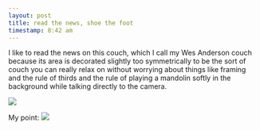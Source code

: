 ```yaml
---
layout: post
title: read the news, shoe the foot
timestamp: 8:42 am
---
```


I like to read the news on this couch, which I call my Wes Anderson couch because its area is decorated slightly too symmetrically to be the sort of couch you can really relax on without worrying about things like framing and the rule of thirds and the rule of playing a mandolin softly in the background while talking directly to the camera.

![](https://lh3.googleusercontent.com/XYkJQ0hTCMn4AUBuPHtjdZ_5tBV-AAnErhu3o4V29yjBr7gY0V--qO0SB8DPmemXlRIN9lOCPZWsAH8O1tuvHTyuN2iBP4KDs6JqTZ8Of7MUF-OAJGYpR0mBAckSiLx6yvX8w_SJECk63kk-JgZtojsB3NUO90a2iBsP-RkARWXle-kCOi9ok7hJ5TS2039JSuqJA-qfLz1G4z7Q8HYqzm3HzlgkKym3n4fufrhIV06s8Jtcs6gtSR9FLLSpnpR6fgRvcoFKTL1S6k5zcEozOILDmPZs7iDeMBfmuZfOAjLR4rjeYR28gIuNIJGvo8AOQvQCQxXVg_v5ONGslNhtvv9P7KsLedIjytFSyG2kgiomJzFT-rIfb_rPaYGx4sOQuvQU1okmr-vubh-MnVp4G2pLloyPfwWAYaW6_l0F33lxAqjDi80P3CYLQQ7U-TO6TYiLPjrCwYYiJ0fZdKDhDO5nHwP07_AoF6wnEakMuZ9-yQwHrzrTKYGKDc9QVTziwxId9PvuvmfU2IDyGvybY1RoAG9DxVPuAGhX0CXhi6NfVdF9hgx2BjIg-kAFSjB3SNXwyjBWNJ6hNEAAHeGQRAZKMBYiumbVsCzbScKiOYSzW8xHBw=w603-h803-no)

My point:
![](https://lh3.googleusercontent.com/FZxrXvRqjO7-M6aZLH7c6igGKljHeGNA109gf68HIpqzZnuXuU_SCj02DVJ4DZc2RvWXCwer4S-vWX8RE6ZHy2IEJedWSFMjaKq2WXN7pSkLWu2wAQFqBVG1Ce6xDrp-WM7kg5uFUOFHS29GHlNrT7XQCcOjduhmYOGCDgj85BnYs_Apnjdmjjll9fsXDigbr1T2NV8Q51_MZ3ThIdfvE9JVlyZpFOSu1ISbteUGKouozvtXEIakOXn3QWvMUVKIwslK2RfwqwHNr_UjwnuvMHL1nKssDWOPBL0rBNiil89rVXuo8D5Ss6VAEZ1kgGIdlMbmc5scQH0RTRFMjKjJcdK2Ev_C7FCj1W0OLhbfHWPtTLrAzl1nhswzDfCmHbNaNF-HmU9kFFqVWnEvMSmvdcQLASv9P3gAszm2rmy0pdxWtpMocmCXXhKNEEMG81HtMZ_4BRXcczh1KARLgUAa9Rhay7zdjLKDz0cecdElsNjOHk7d_DUgXCtgzSG2yjaF0-rB_XVjECehBNACW7oZNfE8X_7YHjCREFAzOJG9j0rmB6VxOPwfmMR03f9FVlnp8RRY4lMV-uCGJkWq36ENGh722H2cPfqciP-duA66cmBKfXm3qw=w603-h803-no)
